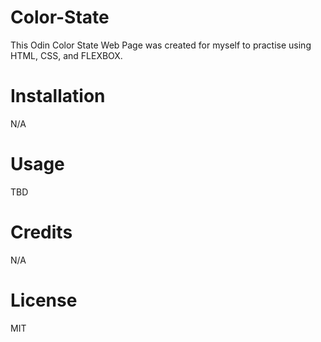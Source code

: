 # Color-State
This Odin Color State Web Page was created for myself to practise using HTML, CSS, and FLEXBOX.

# Installation
N/A

# Usage
TBD

# Credits
N/A

# License
MIT
